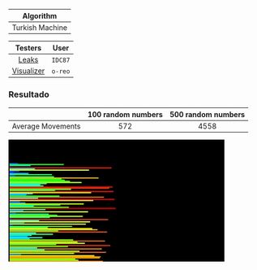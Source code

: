 |Algorithm|
| :---:   |
|Turkish Machine|

| Testers | User |
| :-----: | :--: |
| [Leaks](https://github.com/IDC87/push_swap_leak_tester) | `IDC87` |
| [Visualizer](https://github.com/o-reo/push_swap_visualizer) | `o-reo` |

### Resultado
|| 100 random numbers | 500 random numbers |
|--| :--------: | :------: |
| Average Movements | 572 | 4558 |

![Alt Text](https://github.com/Claw-gt/push_swap/blob/main/Push_swap_Visualizer.gif)
